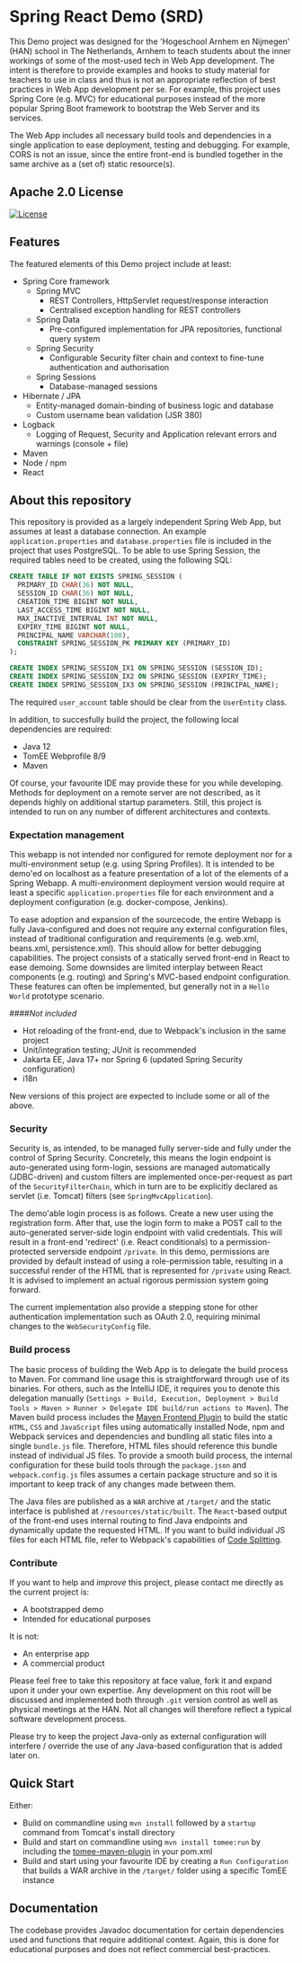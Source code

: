# Spring React Demo (SRD)

This Demo project was designed for the 'Hogeschool Arnhem en Nijmegen' (HAN) school in The Netherlands, Arnhem to teach
students about the inner workings of some of the most-used tech in Web App development. The intent is therefore to 
provide examples and hooks to study material for teachers to use in class and thus is not an appropriate reflection of
best practices in Web App development per se. For example, this project uses Spring Core (e.g. MVC) for educational 
purposes instead of the more popular Spring Boot framework to bootstrap the Web Server and its services.

The Web App includes all necessary build tools and dependencies in a single application to ease deployment, testing and
debugging. For example, CORS is not an issue, since the entire front-end is bundled together in the same archive as a
(set of) static resource(s).

## Apache 2.0 License
[![License](https://img.shields.io/badge/License-Apache_2.0-yellowgreen.svg)](https://opensource.org/licenses/Apache-2.0)

## Features

The featured elements of this Demo project include at least:
* Spring Core framework
  * Spring MVC
    * REST Controllers, HttpServlet request/response interaction 
    * Centralised exception handling for REST controllers
  * Spring Data
    * Pre-configured implementation for JPA repositories, functional query system
  * Spring Security
    * Configurable Security filter chain and context to fine-tune authentication and authorisation 
  * Spring Sessions
    * Database-managed sessions
* Hibernate / JPA
  * Entity-managed domain-binding of business logic and database
  * Custom username bean validation (JSR 380)
* Logback
  * Logging of Request, Security and Application relevant errors and warnings (console + file)
* Maven
* Node / npm
* React

## About this repository

This repository is provided as a largely independent Spring Web App, but assumes at least a database connection. An
example `application.properties` and `database.properties` file is included in the project that uses PostgreSQL. To be
able to use Spring Session, the required tables need to be created, using the following SQL:

```sql
CREATE TABLE IF NOT EXISTS SPRING_SESSION (
  PRIMARY_ID CHAR(36) NOT NULL,
  SESSION_ID CHAR(36) NOT NULL,
  CREATION_TIME BIGINT NOT NULL,
  LAST_ACCESS_TIME BIGINT NOT NULL,
  MAX_INACTIVE_INTERVAL INT NOT NULL,
  EXPIRY_TIME BIGINT NOT NULL,
  PRINCIPAL_NAME VARCHAR(100),
  CONSTRAINT SPRING_SESSION_PK PRIMARY KEY (PRIMARY_ID)
);

CREATE INDEX SPRING_SESSION_IX1 ON SPRING_SESSION (SESSION_ID);
CREATE INDEX SPRING_SESSION_IX2 ON SPRING_SESSION (EXPIRY_TIME);
CREATE INDEX SPRING_SESSION_IX3 ON SPRING_SESSION (PRINCIPAL_NAME);
```

The required `user_account` table should be clear from the `UserEntity` class.

In addition, to succesfully build
the project, the following local dependencies are required:
* Java 12
* TomEE Webprofile 8/9
* Maven

Of course, your favourite IDE may provide these for you while developing. Methods for deployment on a remote server are
not described, as it depends highly on additional startup parameters. Still, this project is intended to run on any 
number of different architectures and contexts. 

### Expectation management
This webapp is not intended nor configured for remote deployment nor for a multi-environment setup (e.g. using Spring
Profiles). It is intended to be demo'ed on localhost as a feature presentation of a lot of the elements of a Spring 
Webapp. A multi-environment deployment version would require at least a specific `application.properties` file for each 
environment and a deployment configuration (e.g. docker-compose, Jenkins).

To ease adoption and expansion of the sourcecode, the entire Webapp is fully Java-configured and does not require any
external configuration files, instead of traditional configuration and requirements (e.g. web.xml, beans.xml, 
persistence.xml). This should allow for better debugging capabilities. The project consists of a statically served 
front-end in React to ease demoing. Some downsides are limited interplay between React components (e.g. routing)
 and Spring's MVC-based endpoint configuration. These features can often be implemented, but generally not in a `Hello 
World` prototype scenario.

####_Not included_
- Hot reloading of the front-end, due to Webpack's inclusion in the same project
- Unit/integration testing; JUnit is recommended
- Jakarta EE, Java 17+ nor Spring 6 (updated Spring Security configuration)
- i18n

New versions of this project are expected to include some or all of the above.

### Security

Security is, as intended, to be managed fully server-side and fully under the control of Spring Security. Concretely, 
this means the login endpoint is auto-generated using form-login, sessions are managed automatically (JDBC-driven) and 
custom filters are implemented once-per-request as part of the `SecurityFilterChain`, which in turn are to be explicitly 
declared as servlet (i.e. Tomcat) filters (see `SpringMvcApplication`).

The demo'able login process is as follows. Create a new user using the registration form. After that, use the login form
to make a POST call to the auto-generated server-side login endpoint with valid credentials. This will result in a 
front-end 'redirect' (i.e. React conditionals) to a permission-protected serverside endpoint `/private`. In this demo, 
permissions are provided by default instead of using a role-permission table, resulting in a successful render of the 
HTML that is represented for `/private` using React. It is advised to implement an actual rigorous permission system 
going forward.

The current implementation also provide a stepping stone for other authentication implementation such as OAuth 2.0,
requiring minimal changes to the `WebSecurityConfig` file.

### Build process
The basic process of building the Web App is to delegate the build process to Maven. For command line usage this is 
straightforward through use of its binaries. For others, such as the IntelliJ IDE, it requires you to denote this 
delegation manually (`Settings > Build, Execution, Deployment > Build Tools > Maven > Runner > Delegate IDE build/run actions to Maven`).
The Maven build process includes the [Maven Frontend Plugin](https://github.com/eirslett/frontend-maven-plugin) to build
the static `HTML`, `CSS` and `JavaScript` files using automatically installed Node, npm and Webpack services and 
dependencies and bundling all static files into a single `bundle.js` file. Therefore, HTML files should reference this 
bundle instead of individual JS files. To provide a smooth build process, the internal configuration for these build 
tools through the `package.json` and `webpack.config.js` files assumes a certain package structure and so it is 
important to keep track of any changes made between them.

The Java files are published as a `WAR` archive at `/target/` and the static interface is published at
`/resources/static/built`. The `React`-based output of the front-end uses internal routing to find Java endpoints and
dynamically update the requested HTML. If you want to build individual JS files for each HTML file, refer to Webpack's
capabilities of [Code Splitting](https://webpack.js.org/guides/code-splitting/).

### Contribute
If you want to help and _improve_ this project, please contact me directly as the current project is:
* A bootstrapped demo
* Intended for educational purposes

It is not:
* An enterprise app
* A commercial product

Please feel free to take this repository at face value, fork it and expand upon it under your own expertise. Any
development on this root will be discussed and implemented both through `.git` version control as well as physical
meetings at the HAN. Not all changes will therefore reflect a typical software development process.

Please try to keep the project Java-only as external configuration will interfere / override the use of any Java-based 
configuration that is added later on.

## Quick Start

Either:
* Build on commandline using `mvn install` followed by a `startup` command from Tomcat's install directory
* Build and start on commandline using `mvn install tomee:run` by including the [tomee-maven-plugin](https://mvnrepository.com/artifact/org.apache.tomee.maven/tomee-maven-plugin)
in your pom.xml
* Build and start using your favourite IDE by creating a `Run Configuration` that builds a WAR archive in the `/target/`
folder using a specific TomEE instance


## Documentation

The codebase provides Javadoc documentation for certain dependencies used and functions that require additional context.
Again, this is done for educational purposes and does not reflect commercial best-practices.
